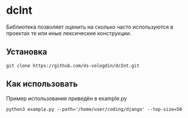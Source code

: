 # dcInt

Библиотека позволяет оценить на сколько часто используются в проектах те или иные лексические конструкции.

## Установка
```
git clone https://github.com/ds-vologdin/dcInt.git
```

## Как использовать
Пример использования приведён в example.py

```
python3 example.py --path='/home/user/coding/django' --top-size=50
```
